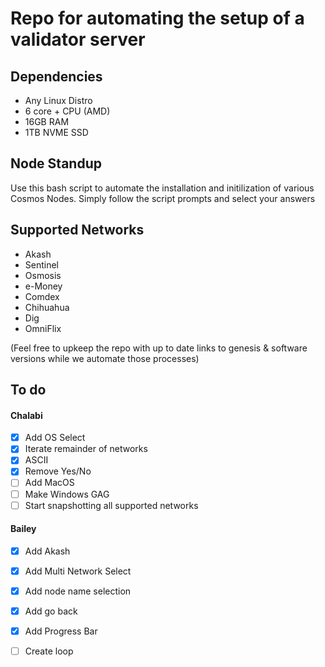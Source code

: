 # Repo for automating the setup of a validator server

## Dependencies
* Any Linux Distro 
* 6 core + CPU (AMD)
* 16GB RAM
* 1TB NVME SSD

## Node Standup

Use this bash script to automate the installation and initilization of various Cosmos Nodes. Simply follow the script prompts and select your answers
## Supported Networks
* Akash
* Sentinel
* Osmosis
* e-Money
* Comdex
* Chihuahua
* Dig
* OmniFlix

(Feel free to upkeep the repo with up to date links to genesis & software versions while we automate those processes)

## To do
#### Chalabi

- [x] Add OS Select
- [x] Iterate remainder  of networks
- [x] ASCII
- [x] Remove Yes/No
- [ ] Add MacOS
- [ ] Make Windows GAG
- [ ] Start snapshotting all supported networks

#### Bailey

- [x] Add Akash  
- [x] Add Multi Network Select
- [x] Add node name selection
- [x] Add go back
- [x] Add Progress Bar
- [ ] Create loop


